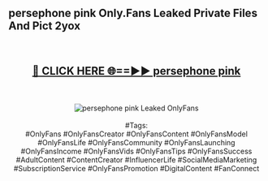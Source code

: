 <h2>persephone pink Only.Fans Leaked Private Files And Pict 2yox</h2>
<br>
<div align="center">
<h2><a href="https://mediafiles.top/persephone_pink" rel="nofollow">🔴 CLICK HERE 🌐==►► persephone pink</a></h2>
<br>
<br>
<a href="https://mediafiles.top/persephone_pink" rel="nofollow" data-target="animated-image.originalLink"><img src="https://i.ibb.co.com/WyWwxjT/player-gif2.gif" alt="persephone pink Leaked OnlyFans" style="max-width: 100%; display: inline-block;" data-target="animated-image.originalImage"></a>
<br><br>
#Tags:
<br>
#OnlyFans #OnlyFansCreator #OnlyFansContent #OnlyFansModel #OnlyFansLife #OnlyFansCommunity #OnlyFansLaunching #OnlyFansIncome #OnlyFansVids #OnlyFansTips #OnlyFansSuccess #AdultContent #ContentCreator #InfluencerLife #SocialMediaMarketing #SubscriptionService #OnlyFansPromotion #DigitalContent #FanConnect
</div>
<br>